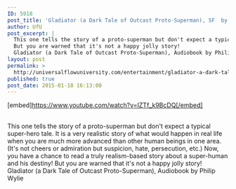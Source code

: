 ```yaml
---
ID: 5918
post_title: 'Gladiator (a Dark Tale of Outcast Proto-Superman), SF  by Philip Wylie'
author: UfU
post_excerpt: |
  This one tells the story of a proto-superman but don't expect a typical super-hero tale. It is a very realistic story of what would happen in real life when you are much more advanced than other human beings in one area. (It's not cheers or admiration but  suspicion, hate, persecution, etc.) Now, you have a chance to read a truly realism-based story about a super-human and his destiny!
  But you are warned that it's not a happy jolly story!
  Gladiator (a Dark Tale of Outcast Proto-Superman), Audiobook by Philip Wylie
layout: post
permalink: >
  http://universalflowuniversity.com/entertainment/gladiator-a-dark-tale-of-outcast-proto-superman-sf-by-philip-wylie/
published: true
post_date: 2015-01-18 16:13:00
---
```

[embed]https://www.youtube.com/watch?v=IZTf_k9BcDQ[/embed]</br></br>
<p>This one tells the story of a proto-superman but don't expect a typical super-hero tale. It is a very realistic story of what would happen in real life when you are much more advanced than other human beings in one area. (It's not cheers or admiration but  suspicion, hate, persecution, etc.) Now, you have a chance to read a truly realism-based story about a super-human and his destiny!
But you are warned that it's not a happy jolly story!
Gladiator (a Dark Tale of Outcast Proto-Superman), Audiobook by Philip Wylie</p>